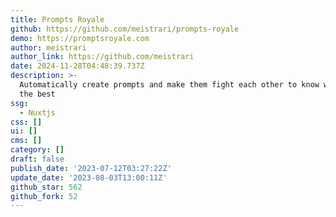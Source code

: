 ```yaml
---
title: Prompts Royale
github: https://github.com/meistrari/prompts-royale
demo: https://promptsroyale.com
author: meistrari
author_link: https://github.com/meistrari
date: 2024-11-28T04:48:39.737Z
description: >-
  Automatically create prompts and make them fight each other to know which is
  the best
ssg:
  - Nuxtjs
css: []
ui: []
cms: []
category: []
draft: false
publish_date: '2023-07-12T03:27:22Z'
update_date: '2023-08-03T13:00:11Z'
github_star: 562
github_fork: 52
---
```

